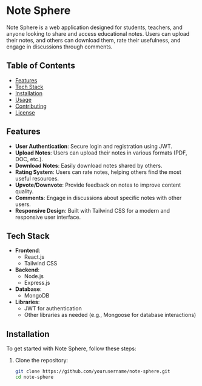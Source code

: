 # Note Sphere

Note Sphere is a web application designed for students, teachers, and anyone looking to share and access educational notes. Users can upload their notes, and others can download them, rate their usefulness, and engage in discussions through comments.

## Table of Contents

- [Features](#features)
- [Tech Stack](#tech-stack)
- [Installation](#installation)
- [Usage](#usage)
- [Contributing](#contributing)
- [License](#license)

## Features

- **User Authentication**: Secure login and registration using JWT.
- **Upload Notes**: Users can upload their notes in various formats (PDF, DOC, etc.).
- **Download Notes**: Easily download notes shared by others.
- **Rating System**: Users can rate notes, helping others find the most useful resources.
- **Upvote/Downvote**: Provide feedback on notes to improve content quality.
- **Comments**: Engage in discussions about specific notes with other users.
- **Responsive Design**: Built with Tailwind CSS for a modern and responsive user interface.

## Tech Stack

- **Frontend**: 
  - React.js
  - Tailwind CSS
- **Backend**: 
  - Node.js
  - Express.js
- **Database**: 
  - MongoDB
- **Libraries**: 
  - JWT for authentication
  - Other libraries as needed (e.g., Mongoose for database interactions)

## Installation

To get started with Note Sphere, follow these steps:

1. Clone the repository:
   ```bash
   git clone https://github.com/yourusername/note-sphere.git
   cd note-sphere
